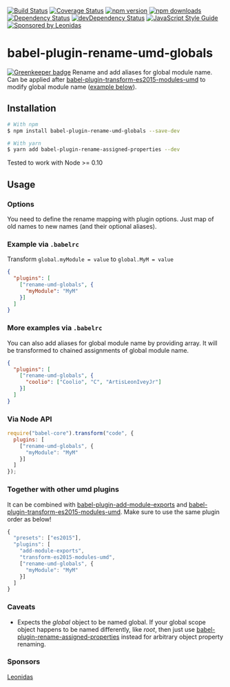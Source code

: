 [![Build Status](https://travis-ci.org/jamonkko/babel-plugin-rename-umd-globals.svg?branch=master)](https://travis-ci.org/jamonkko/babel-plugin-rename-umd-globals)
[![Coverage Status](https://coveralls.io/repos/github/jamonkko/babel-plugin-rename-umd-globals/badge.svg?branch=master)](https://coveralls.io/github/jamonkko/babel-plugin-rename-umd-globals?branch=master)
[![npm version](https://img.shields.io/npm/v/babel-plugin-rename-umd-globals.svg?style=flat-square)](https://www.npmjs.com/package/babel-plugin-rename-umd-globals)
[![npm downloads](https://img.shields.io/npm/dm/babel-plugin-rename-umd-globals.svg?style=flat-square)](https://www.npmjs.com/package/babel-plugin-rename-umd-globals)
[![Dependency Status](https://david-dm.org/jamonkko/babel-plugin-rename-umd-globals.svg)](https://david-dm.org/jamonkko/babel-plugin-rename-umd-globals)
[![devDependency Status](https://david-dm.org/jamonkko/babel-plugin-rename-umd-globals/dev-status.svg)](https://david-dm.org/jamonkko/babel-plugin-rename-umd-globals#info=devDependencies)
[![JavaScript Style Guide](https://img.shields.io/badge/code%20style-standard-brightgreen.svg)](http://standardjs.com/)
[![Sponsored by Leonidas](https://img.shields.io/badge/sponsored%20by-leonidas-389fc1.svg)](https://leonidasoy.fi/opensource)

# babel-plugin-rename-umd-globals

[![Greenkeeper badge](https://badges.greenkeeper.io/jamonkko/babel-plugin-rename-umd-globals.svg)](https://greenkeeper.io/)
Rename and add aliases for global module name. Can be applied after [babel-plugin-transform-es2015-modules-umd](http://babeljs.io/docs/plugins/transform-es2015-modules-umd) to modify global module name ([example below](#together-with-other-umd-plugins)).

## Installation

```sh
# With npm
$ npm install babel-plugin-rename-umd-globals --save-dev

# With yarn 
$ yarn add babel-plugin-rename-assigned-properties --dev
```

Tested to work with Node >= 0.10

## Usage

### Options
You need to define the rename mapping with plugin options. Just map of old names to new names (and their optional aliases). 

### Example via `.babelrc`

Transform `global.myModule = value` to `global.MyM = value`

```json
{
  "plugins": [
    ["rename-umd-globals", {
      "myModule": "MyM"
    }]
  ]
}
```

### More examples via `.babelrc`

You can also add aliases for global module name by providing array. It will be transformed to chained assignments of global module name.

```json
{
  "plugins": [
    ["rename-umd-globals", {
      "coolio": ["Coolio", "C", "ArtisLeonIveyJr"]
    }]
  ]
}
```

### Via Node API

```javascript
require("babel-core").transform("code", {
  plugins: [
    ["rename-umd-globals", {
      "myModule": "MyM"
    }]
  ]
});
```

### Together with other umd plugins

It can be combined with [babel-plugin-add-module-exports](https://github.com/59naga/babel-plugin-add-module-exports) and [babel-plugin-transform-es2015-modules-umd](http://babeljs.io/docs/plugins/transform-es2015-modules-umd). Make sure to use the same plugin order as below!

```javascript
{
  "presets": ["es2015"],
  "plugins": [
    "add-module-exports",
    "transform-es2015-modules-umd",
    ["rename-umd-globals", {
      "myModule": "MyM"
    }]
  ]
}
```


### Caveats

- Expects the *global* object to be named global. If your global scope object happens to be named differently, like *root*, then just use [babel-plugin-rename-assigned-properties](https://github.com/jamonkko/babel-plugin-rename-assigned-properties) instead for arbitrary object property renaming.

### Sponsors

[Leonidas](https://leonidasoy.fi/opensource)
